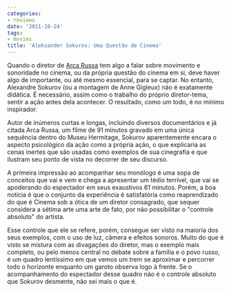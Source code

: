 ```yaml
---
categories:
- reviews
date: '2011-10-24'
tags:
- movies
title: 'Aleksander Sokurov: Uma Questão de Cinema'
---
```


Quando o diretor de [Arca Russa] tem algo a falar sobre movimento e sonoridade no cinema, ou da própria questão do cinema em si, deve haver algo de importante, ou até mesmo essencial, para se captar. No entanto, Alexandre Sokurov (ou a montagem de Anne Gigleux) não é exatamente didática. É necessário, assim como o trabalho do próprio diretor-tema, sentir a ação antes dela acontecer. O resultado, como um todo, é no mínimo inspirador.

Autor de inúmeros curtas e longas, incluindo diversos documentários e já citada Arca Russa, um filme de 91 minutos gravado em uma única sequência dentro do Museu Hermitage, Sokurov aparentemente encara o aspecto psicológico da ação como a própria ação, o que explicaria as cenas inertes que são usadas como exemplos de sua cinegrafia e que ilustram seu ponto de vista no decorrer de seu discurso.

A primeira impressão ao acompanhar seu monólogo é uma sopa de conceitos que vai e vem e chega a apresentar um tédio terrível, que vai se apoderando do espectador em seus exaustivos 61 minutos. Porém, a boa notícia é que o conjunto da experiência é satisfatória como reaprendizado do que é Cinema sob a ótica de um diretor consagrado, que sequer considera a sétima arte uma arte de fato, por não possibilitar o "controle absoluto" do artista.

Esse controle que ele se refere, porém, consegue ser visto na maioria dos seus exemplos, com o uso de luz, câmera e efeitos sonoros. Muito do que é visto se mistura com as divagações do diretor, mas o exemplo mais completo, ou pelo menos central no debate sobre a família e o povo russo, é um quadro lentíssimo em que vemos um trem se aproximar e percorrer todo o horizonte enquanto um garoto observa logo à frente. Se o acompanhamento do espectador desse quadro não é o controle absoluto que Sokurov desmente, não sei mais o que é.

[Arca Russa]: /arca-russa